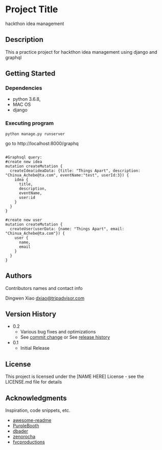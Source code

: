 # Project Title

hackthon idea management 

## Description

This a practice project for hackthon idea management using django and graphql

## Getting Started


### Dependencies

* python 3.6.8, 
* MAC OS
* django

### Executing program

```
python manage.py runserver 
```
go to http://localhost:8000/graphq


```

#Graphsql query:
#create new idea
mutation createMutation {
  createIdea(ideaData: {title: "Things Apart", description: "Chinua_Achebe@ta.com", eventName:"test", userId:3}) {
    idea {
      title,
      description,
      eventName,
      user:id
    }
  }
}
```
```
#create new user
mutation createMutation {
  createUser(userData: {name: "Things Apart", email: "Chinua_Achebe@ta.com"}) {
    user {
      name,
      email
    }
  }
}
```



## Authors

Contributors names and contact info

Dingwen Xiao
dxiao@tripadvisor.com

## Version History

* 0.2
    * Various bug fixes and optimizations
    * See [commit change]() or See [release history]()
* 0.1
    * Initial Release

## License

This project is licensed under the [NAME HERE] License - see the LICENSE.md file for details

## Acknowledgments

Inspiration, code snippets, etc.
* [awesome-readme](https://github.com/matiassingers/awesome-readme)
* [PurpleBooth](https://gist.github.com/PurpleBooth/109311bb0361f32d87a2)
* [dbader](https://github.com/dbader/readme-template)
* [zenorocha](https://gist.github.com/zenorocha/4526327)
* [fvcproductions](https://gist.github.com/fvcproductions/1bfc2d4aecb01a834b46)

